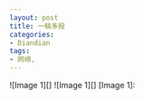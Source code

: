 ```yaml
---
layout: post
title: 一稿多投
categories:
- Diandian
tags:
- 网络, 
---
```

!\[Image 1\]\[\] !\[Image 1\]\[\] \[Image 1\]: